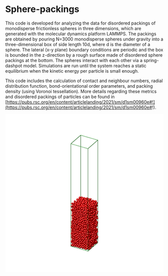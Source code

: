 # Sphere-packings
This code is developed for analyzing the data for disordered packings of monodisperse frictionless spheres in three dimensions, which are generated with the molecular dynamics platform LAMMPS. The packings are obtained by pouring N=3000 monodisperse spheres under gravity into a three-dimensional box of side length 10d, where d is the diameter of a sphere. The lateral (x-y plane) boundary conditions are periodic and the box is bounded in the z-direction by a rough surface made of disordered sphere packings at the bottom. The spheres interact with each other via a spring-dashpot model. Simulations are run until the system reaches a static equilibrium when the kinetic energy per particle is small enough. 

This code includes the calculation of contact and neighbour numbers, radial distribution function, bond-orientational order parameters, and packing density (using Voronoi tessellation). More details regarding these metrics and disordered packings of particles can be found in [https://pubs.rsc.org/en/content/articlelanding/2021/sm/d1sm00960e#!](https://pubs.rsc.org/en/content/articlelanding/2021/sm/d1sm00960e#!). 

![dump.400000](dump.400000.png)

